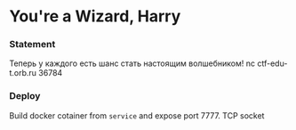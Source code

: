# You're a Wizard, Harry

### Statement
Теперь у каждого есть шанс стать настоящим волшебником!
nc ctf-edu-t.orb.ru 36784

### Deploy
Build docker cotainer from `service` and expose port 7777. TCP socket
